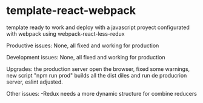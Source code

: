 # template-react-webpack
template ready to work and deploy with a javascript proyect configurated with webpack using webpack-react-less-redux

Productive issues: None, all fixed and working for production

Development issues: None, all fixed and working for production

Upgrades: the production server open the browser, fixed some warnings, new script "npm run prod" builds all the dist diles and run de producrion server, eslint adjusted.

Other issues:
-Redux needs a more dynamic structure for combine reducers

